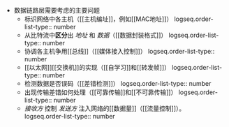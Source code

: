 - 数据链路层需要考虑的主要问题
	- 标识网络中各主机（[[主机编址]]，例如[[MAC地址]]）
	  logseq.order-list-type:: number
	- 从比特流中**区分**出 *地址* 和 *数据*（[[数据封装格式]]）
	  logseq.order-list-type:: number
	- 协调各主机争用[[总线]]（[[媒体接入控制]]）
	  logseq.order-list-type:: number
	- [[以太网]][[交换机]]的实现（[[自学习]]和[[转发帧]]）
	  logseq.order-list-type:: number
	- 检测数据是否误码（[[差错检测]]）
	  logseq.order-list-type:: number
	- 出现传输差错如何处理（[[可靠传输]]和[[不可靠传输]]）
	  logseq.order-list-type:: number
	- *接收方* 控制 *发送方* 注入网络的[[数据量]]（[[流量控制]]）。
	  logseq.order-list-type:: number